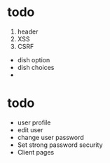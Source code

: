 # todo

1. header
2. XSS
3. CSRF

- dish option
- dish choices
-

# todo

- user profile
- edit user
- change user password
- Set strong password security
- Client pages
